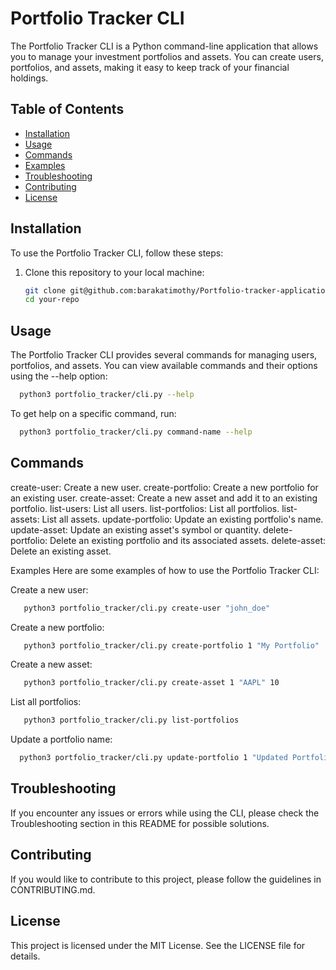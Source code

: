 # Portfolio Tracker CLI

The Portfolio Tracker CLI is a Python command-line application that allows you to manage your investment portfolios and assets. You can create users, portfolios, and assets, making it easy to keep track of your financial holdings.

## Table of Contents

- [Installation](#installation)
- [Usage](#usage)
- [Commands](#commands)
- [Examples](#examples)
- [Troubleshooting](#troubleshooting)
- [Contributing](#contributing)
- [License](#license)

## Installation

To use the Portfolio Tracker CLI, follow these steps:

1. Clone this repository to your local machine:

   ```bash
   git clone git@github.com:barakatimothy/Portfolio-tracker-application.git
   cd your-repo
   ```


## Usage
The Portfolio Tracker CLI provides several commands for managing users, portfolios, and assets. You can view available commands and their options using the --help option:

 ```bash
   python3 portfolio_tracker/cli.py --help
 ```
To get help on a specific command, run:

 ```bash
   python3 portfolio_tracker/cli.py command-name --help
   ```
## Commands
create-user: Create a new user.
create-portfolio: Create a new portfolio for an existing user.
create-asset: Create a new asset and add it to an existing portfolio.
list-users: List all users.
list-portfolios: List all portfolios.
list-assets: List all assets.
update-portfolio: Update an existing portfolio's name.
update-asset: Update an existing asset's symbol or quantity.
delete-portfolio: Delete an existing portfolio and its associated assets.
delete-asset: Delete an existing asset.

Examples
Here are some examples of how to use the Portfolio Tracker CLI:

Create a new user:

 ```bash
    python3 portfolio_tracker/cli.py create-user "john_doe"
 ```
Create a new portfolio:

 ```bash
    python3 portfolio_tracker/cli.py create-portfolio 1 "My Portfolio"
 ```
Create a new asset:

 ```bash
    python3 portfolio_tracker/cli.py create-asset 1 "AAPL" 10
 ```
List all portfolios:

 ```bash
    python3 portfolio_tracker/cli.py list-portfolios
 ```
Update a portfolio name:

 ```bash
   python3 portfolio_tracker/cli.py update-portfolio 1 "Updated Portfolio Name"
 ```
## Troubleshooting
If you encounter any issues or errors while using the CLI, please check the Troubleshooting section in this README for possible solutions.

## Contributing
If you would like to contribute to this project, please follow the guidelines in CONTRIBUTING.md.

## License
This project is licensed under the MIT License. See the LICENSE file for details.



